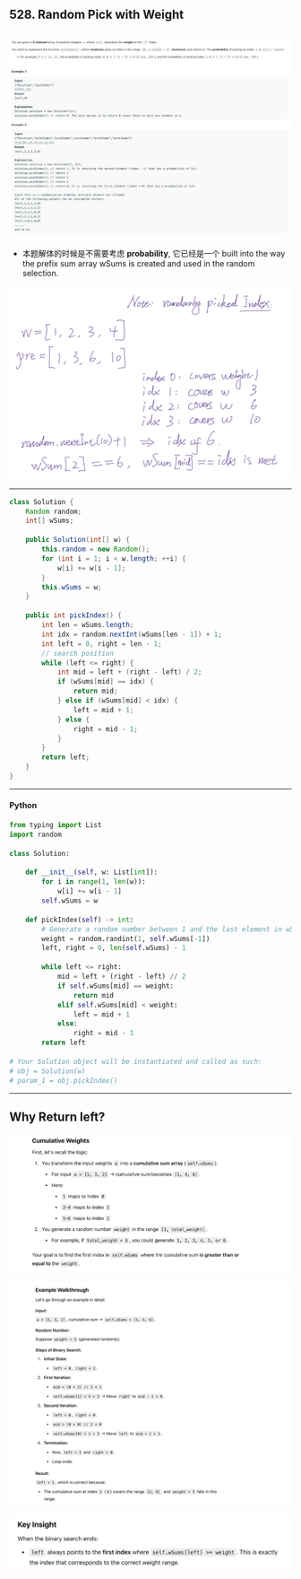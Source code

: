 ## 528. Random Pick with Weight
![](img/2024-10-29-16-54-07.png)
---

- 本题解体的时候是不需要考虑 **probability**, 它已经是一个 built into the way the prefix sum array wSums is created and used in the random selection.

![](img/2024-11-03-10-59-49.png)


---
```java
class Solution {
    Random random;
    int[] wSums;    

    public Solution(int[] w) {
        this.random = new Random();
        for (int i = 1; i < w.length; ++i) {
            w[i] += w[i - 1];
        }
        this.wSums = w;        
    }
    
    public int pickIndex() {
        int len = wSums.length;
        int idx = random.nextInt(wSums[len - 1]) + 1;
        int left = 0, right = len - 1;
        // search position
        while (left <= right) {
            int mid = left + (right - left) / 2;
            if (wSums[mid] == idx) {
                return mid;
            } else if (wSums[mid] < idx) {
                left = mid + 1;
            } else {
                right = mid - 1;
            }
        }
        return left;        
    }
}
```
---

#### Python

```py
from typing import List
import random

class Solution:

    def __init__(self, w: List[int]):
        for i in range(1, len(w)):
            w[i] += w[i - 1]
        self.wSums = w

    def pickIndex(self) -> int:
        # Generate a random number between 1 and the last element in wSums (inclusive)
        weight = random.randint(1, self.wSums[-1])
        left, right = 0, len(self.wSums) - 1

        while left <= right:
            mid = left + (right - left) // 2
            if self.wSums[mid] == weight:
                return mid
            elif self.wSums[mid] < weight:
                left = mid + 1
            else:
                right = mid - 1
        return left

# Your Solution object will be instantiated and called as such:
# obj = Solution(w)
# param_1 = obj.pickIndex()
```
---

## Why Return **left**?

![](img/2024-12-16-20-39-08.png)


![](img/2024-12-16-20-39-29.png)


![](img/2024-12-16-20-39-50.png)